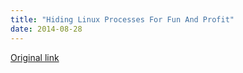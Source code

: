 ```yaml
---
title: "Hiding Linux Processes For Fun And Profit"
date: 2014-08-28
---
```


[Original link](https://sysdig.com/hiding-linux-processes-for-fun-and-profit)

